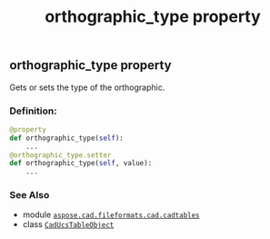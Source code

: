 ﻿---
title: orthographic_type property
second_title: Aspose.CAD for Python via .NET API References
description: 
type: docs
weight: 200
url: /python-net/aspose.cad.fileformats.cad.cadtables/caducstableobject/orthographic_type/
is_root: false
---

## orthographic_type property


Gets or sets the type of the orthographic.
### Definition:
```python
@property
def orthographic_type(self):
    ...
@orthographic_type.setter
def orthographic_type(self, value):
    ...
```

### See Also
* module [`aspose.cad.fileformats.cad.cadtables`](../../)
* class [`CadUcsTableObject`](/cad/python-net/aspose.cad.fileformats.cad.cadtables/caducstableobject)

